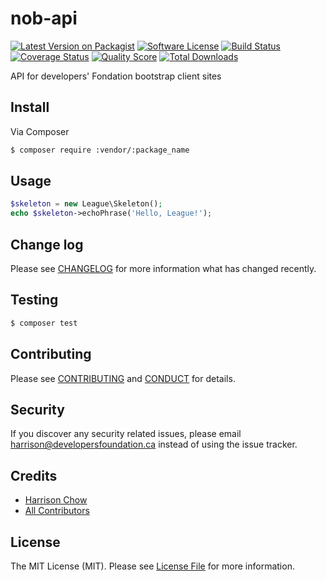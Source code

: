 # nob-api

[![Latest Version on Packagist][ico-version]][link-packagist]
[![Software License][ico-license]](LICENSE.md)
[![Build Status][ico-travis]][link-travis]
[![Coverage Status][ico-scrutinizer]][link-scrutinizer]
[![Quality Score][ico-code-quality]][link-code-quality]
[![Total Downloads][ico-downloads]][link-downloads]

API for developers' Fondation bootstrap client sites

## Install

Via Composer

``` bash
$ composer require :vendor/:package_name
```

## Usage

``` php
$skeleton = new League\Skeleton();
echo $skeleton->echoPhrase('Hello, League!');
```

## Change log

Please see [CHANGELOG](CHANGELOG.md) for more information what has changed recently.

## Testing

``` bash
$ composer test
```

## Contributing

Please see [CONTRIBUTING](CONTRIBUTING.md) and [CONDUCT](CONDUCT.md) for details.

## Security

If you discover any security related issues, please email <harrison@developersfoundation.ca> instead of using the issue tracker.

## Credits

- [Harrison Chow][link-author]
- [All Contributors][link-contributors]

## License

The MIT License (MIT). Please see [License File](LICENSE.md) for more information.

[ico-version]: https://img.shields.io/packagist/v/nobodyrandom/nob-api.svg?style=flat-square
[ico-license]: https://img.shields.io/badge/license-MIT-brightgreen.svg?style=flat-square
[ico-travis]: https://img.shields.io/travis/nobodyrandom/nob-api/master.svg?style=flat-square
[ico-scrutinizer]: https://img.shields.io/scrutinizer/coverage/g/nobodyrandom/nob-api.svg?style=flat-square
[ico-code-quality]: https://img.shields.io/scrutinizer/g/nobodyrandom/nob-api.svg?style=flat-square
[ico-downloads]: https://img.shields.io/packagist/dt/nobodyrandom/nob-api.svg?style=flat-square

[link-packagist]: https://packagist.org/packages/nobodyrandom/nob-api
[link-travis]: https://travis-ci.org/nobodyrandom/nob-api
[link-scrutinizer]: https://scrutinizer-ci.com/g/nobodyrandom/nob-api/code-structure
[link-code-quality]: https://scrutinizer-ci.com/g/nobodyrandom/nob-api
[link-downloads]: https://packagist.org/packages/nobodyrandom/nob-api
[link-author]: https://github.com/nobodyrandom
[link-contributors]: ../../contributors